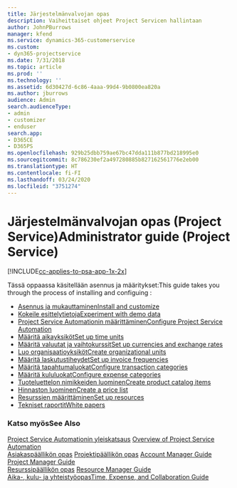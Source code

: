 ```yaml
---
title: Järjestelmänvalvojan opas
description: Vaiheittaiset ohjeet Project Servicen hallintaan
author: JohnPBurrows
manager: kfend
ms.service: dynamics-365-customerservice
ms.custom:
- dyn365-projectservice
ms.date: 7/31/2018
ms.topic: article
ms.prod: ''
ms.technology: ''
ms.assetid: 6d30427d-6c86-4aaa-99d4-9b0800ea820a
ms.author: jburrows
audience: Admin
search.audienceType:
- admin
- customizer
- enduser
search.app:
- D365CE
- D365PS
ms.openlocfilehash: 929b25dbb759ae67bc47dda111b877bd218995e0
ms.sourcegitcommit: 8c786230ef2a497280885b827162561776e2eb00
ms.translationtype: HT
ms.contentlocale: fi-FI
ms.lasthandoff: 03/24/2020
ms.locfileid: "3751274"
---
```

# <a name="administrator-guide-project-service"></a><span data-ttu-id="28806-103">Järjestelmänvalvojan opas (Project Service)</span><span class="sxs-lookup"><span data-stu-id="28806-103">Administrator guide (Project Service)</span></span>

[!INCLUDE[cc-applies-to-psa-app-1x-2x](../includes/cc-applies-to-psa-app-1x-2x.md)]

<span data-ttu-id="28806-104">Tässä oppaassa käsitellään asennus ja määritykset:</span><span class="sxs-lookup"><span data-stu-id="28806-104">This guide takes you through the process of installing and configuing :</span></span>  
  
- [<span data-ttu-id="28806-105">Asennus ja mukauttaminen</span><span class="sxs-lookup"><span data-stu-id="28806-105">Install and customize</span></span>](install-customize.md)
- [<span data-ttu-id="28806-106">Kokeile esittelytietoja</span><span class="sxs-lookup"><span data-stu-id="28806-106">Experiment with demo data</span></span>](use-demo-data.md)
- [<span data-ttu-id="28806-107">Project Service Automationin määrittäminen</span><span class="sxs-lookup"><span data-stu-id="28806-107">Configure Project Service Automation</span></span>](configure.md)
- [<span data-ttu-id="28806-108">Määritä aikayksiköt</span><span class="sxs-lookup"><span data-stu-id="28806-108">Set up time units</span></span>](set-up-time-units.md)
- [<span data-ttu-id="28806-109">Määritä valuutat ja vaihtokurssit</span><span class="sxs-lookup"><span data-stu-id="28806-109">Set up currencies and exchange rates</span></span>](set-up-currencies-exchange-rates.md)
- [<span data-ttu-id="28806-110">Luo organisaatioyksiköt</span><span class="sxs-lookup"><span data-stu-id="28806-110">Create organizational units</span></span>](create-organizational-units.md)
- [<span data-ttu-id="28806-111">Määritä laskutustiheydet</span><span class="sxs-lookup"><span data-stu-id="28806-111">Set up invoice frequencies</span></span>](set-up-invoice-frequencies.md)
- [<span data-ttu-id="28806-112">Määritä tapahtumaluokat</span><span class="sxs-lookup"><span data-stu-id="28806-112">Configure transaction categories</span></span>](configure-transaction-categories.md)
- [<span data-ttu-id="28806-113">Määritä kululuokat</span><span class="sxs-lookup"><span data-stu-id="28806-113">Configure expense categories</span></span>](configure-expense-categories.md)
- [<span data-ttu-id="28806-114">Tuoteluettelon nimikkeiden luominen</span><span class="sxs-lookup"><span data-stu-id="28806-114">Create product catalog items</span></span>](create-product-catalog-items.md)
- [<span data-ttu-id="28806-115">Hinnaston luominen</span><span class="sxs-lookup"><span data-stu-id="28806-115">Create a price list</span></span>](create-price-list.md)
- [<span data-ttu-id="28806-116">Resurssien määrittäminen</span><span class="sxs-lookup"><span data-stu-id="28806-116">Set up resources</span></span>](set-up-resources.md)
- [<span data-ttu-id="28806-117">Tekniset raportit</span><span class="sxs-lookup"><span data-stu-id="28806-117">White papers</span></span>](white-papers.md)
  
### <a name="see-also"></a><span data-ttu-id="28806-118">Katso myös</span><span class="sxs-lookup"><span data-stu-id="28806-118">See Also</span></span>  
 <span data-ttu-id="28806-119">[Project Service Automationin yleiskatsaus](../project-service/overview.md)  </span><span class="sxs-lookup"><span data-stu-id="28806-119">[Overview of Project Service Automation](../project-service/overview.md)  </span></span>  
 <span data-ttu-id="28806-120">[Asiakaspäällikön opas](../project-service/account-manager-guide.md) [Projektipäällikön opas](../project-service/project-manager-guide.md) </span><span class="sxs-lookup"><span data-stu-id="28806-120">[Account Manager Guide](../project-service/account-manager-guide.md) [Project Manager Guide](../project-service/project-manager-guide.md) </span></span>  
 <span data-ttu-id="28806-121">[Resurssipäällikön opas](../project-service/resource-manager-guide.md) </span><span class="sxs-lookup"><span data-stu-id="28806-121">[Resource Manager Guide](../project-service/resource-manager-guide.md) </span></span>  
 [<span data-ttu-id="28806-122">Aika-, kulu- ja yhteistyöopas</span><span class="sxs-lookup"><span data-stu-id="28806-122">Time, Expense, and Collaboration Guide</span></span>](../project-service/time-expense-collaboration-guide.md)
